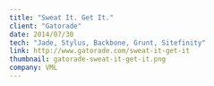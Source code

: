 ```yaml
---
title: "Sweat It. Get It."
client: "Gatorade"
date: 2014/07/30
tech: "Jade, Stylus, Backbone, Grunt, Sitefinity"
link: http://www.gatorade.com/sweat-it-get-it
thumbnail: gatorade-sweat-it-get-it.png
company: VML
---
```

